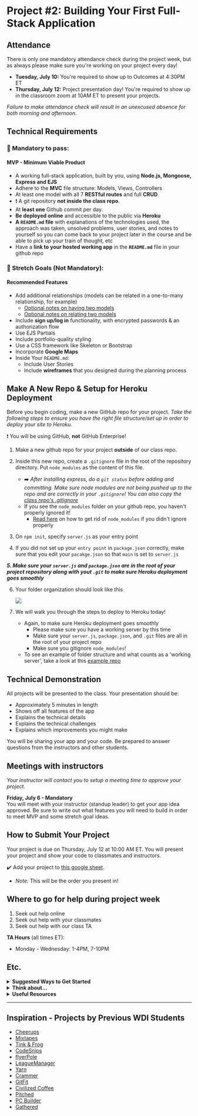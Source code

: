 # Project #2: Building Your First Full-Stack Application

## Attendance
There is only one mandatory attendance check during the project week, but as always please make sure you're working on your project every day!

  - **Tuesday, July 10:** You're required to show up to Outcomes at 4:30PM ET
  - **Thursday, July 12:** Project presentation day! You're required to show up in the classroom zoom at 10AM ET to present your projects.

_Failure to make attendance check will result in an unexcused absence for both morning and afternoon_.

## Technical Requirements

### &#x1F534; Mandatory to pass:
#### MVP - Minimum Viable Product

* A working full-stack application, built by you, using **Node.js, Mongoose, Express and EJS**
* Adhere to the **MVC** file structure: Models, Views, Controllers
* At least one model with all 7 **RESTful routes** and full **CRUD**.
* :heavy_exclamation_mark: A git repository **not inside the class repo**.  
* At **least one** Github commit per day. 
* **Be deployed online** and accessible to the public via **Heroku**
* **A ``README.md`` file** with explanations of the technologies used, the approach was taken, unsolved problems, user stories, and notes to yourself so you can come back to your project later in the course and be able to pick up your train of thought, etc
* Have a **link to your hosted working app** in the **`README.md`** file in your github repo

### &#x1F535; Stretch Goals (Not Mandatory):
#### Recommended Features

* Add additional relationships (models can be related in a one-to-many relationship, for example)
  - [Optional notes on having two models](https://git.generalassemb.ly/Web-Development-Immersive-Remote/WDIR-Adi/tree/master/unit_2/w06d05/instructor_notes)
  - [Optional notes on relating two models](https://git.generalassemb.ly/Web-Development-Immersive-Remote/WDIR-Adi/tree/master/unit_2/w07d01/instructor_notes)
* Include **sign up/log in** functionality, with encrypted passwords & an authorization flow
* Use EJS Partials
* Include portfolio-quality styling
* Use a CSS framework like Skeleton or Bootstrap
* Incorporate **Google Maps**
* Inside Your `README.md`:
    * Include User Stories
    * Include **wireframes** that you designed during the planning process 

## Make A New Repo & Setup for Heroku Deployment
Before you begin coding, make a new GitHub repo for your project. _Take the following steps to ensure you have the right file structure/set up in order to deploy your site to Heroku._ 

:heavy_exclamation_mark: You will be using GitHub, **not** GitHub Enterprise!

1. Make a new github repo for your project **outside** of our class repo.

2. Inside this new repo, create a `.gitignore` file in the root of the repository directory. Put `node_modules` as the content of this file.
     - :arrow_right: _After installing express, do a `git status` before adding and committing.  Make sure node modules are not being pushed up to the repo and are correctly in your `.gitignore`!  You can also copy the [class repo's .gitignore](https://git.generalassemb.ly/Web-Development-Immersive-Remote/WDIR-Adi/blob/master/.gitignore)_
     - If you see the `node_modules` folder on your github repo, you haven't properly ignored it! 
        - [Read here](https://github.com/Krafalski/probable-meme/blob/master/README.md) on how to get rid of `node_modules` if you didn't ignore properly

3. On `npm init`, specify `server.js` as your entry point

4. If you did not set up your `entry point` in `package.json` correctly, make sure that you edit your `pacakge.json` so that `main` is set to `server.js`

***5. Make sure your `server.js` and `package.json` are in the root of your project repository along with yout `.git` to make sure Heroku deployment goes smoothly***

6. Your folder organization should look like this

   ![](https://i.imgur.com/gINcQZF.png)

7. We will walk you through the steps to deploy to Heroku today! 
   - Again, to make sure Heroku deployment goes smoothly 
      - Please make sure you have a working server by this time 
      - Make sure your `server.js`, `package.json`, and `.git` files are all in the root of your project repo
      - Make sure you gitignore `node_modules`! 
   - To see an example of folder structure and what counts as a 'working server', take a look at this [example repo](https://github.com/Krafalski/probable-meme/tree/master)

## Technical Demonstration

All projects will be presented to the class.  Your presentation should be:

* Approximately 5 minutes in length
* Shows off all features of the app
* Explains the technical details
* Explains the technical challenges
* Explains which improvements you might make

You will be sharing your app and your code.  Be prepared to answer questions from the instructors and other students.

## Meetings with instructors
_Your instructor will contact you to setup a meeting time to approve your project._

**Friday, July 6 - Mandatory**<br>
You will meet with your instructor (standup leader) to get your app idea approved. Be sure to write out what features you will need to build in order to meet MVP and some stretch goal ideas.

## How to Submit Your Project
Your project is due on Thursday, July 12 at 10:00 AM ET. You will present your project and show your code to classmates and instructors.

:heavy_check_mark: Add your project to [this google sheet](https://docs.google.com/spreadsheets/d/1MzbE9DOeeJmMaZ_Y59MBGdL6wgWxTX-mQw0eWFsS8SU/edit#gid=0).
  - _Note:_ This will be the order you present in!

## Where to go for help during project week
1. Seek out help online
2. Seek out help with your classmates
3. Seek out help with our class TA 

**TA Hours** (all times ET):

- Monday - Wednesday: 1-4PM, 7-10PM

## Etc.

<details><summary><strong>Suggested Ways to Get Started</strong></summary>

* **Wireframe** Make a drawing of what your app will look like in all of the stages of the app(what does it look like as soon as you log on to the site? What does it look like while the player is playing? What does it look like when the player wins / loses?).

* **Break the project down into different components** (data, presentation, views, style, DOM manipulation) and brainstorm each component individually.

* **Commit early, commit often.** Don’t be afraid to break something because you can always go back in time to a previous version.

* **Consult documentation resources** (MDN, jQuery, etc.) at home to better understand what you’ll be getting into.
</details>


<details><summary><strong>Think about...</strong></summary>

- **Creativity**  
Did you add a personal spin or creative element into your project submission? Did you deliver something of value to the end user?

- **Code Quality**  
Did you follow code style guidance and best practices covered in class, such as spacing, indentation, modularity, and semantic naming? Did you comment your code as your instructors have in class?

- **Problem Solving**  
Are you able to defend why you implemented your solution in a certain way? Can you demonstrate that you thought through alternative implementations?
</details>

<details><summary><strong>Useful Resources</strong></summary>

* **[Heroku](http://www.heroku.com)**
* **[Writing Good User Stories](http://www.mariaemerson.com/user-stories/)** 
* **[Presenting Information Architecture](http://webstyleguide.com/wsg3/3-information-architecture/4-presenting-information.html)** 
* **[Mongo Documentation](https://docs.mongodb.com/manual/)**
* **[Mongoose Documentation](http://mongoosejs.com/docs/guide.html)**
* **[Mongo Cheatsheet](https://git.generalassemb.ly/Web-Development-Immersive-Remote/WDIR-Adi/wiki/Mongo-Cheatsheet)**
</details>
<hr>  

## Inspiration - Projects by Previous WDI Students

- [Cheerups](https://warm-beach-18335.herokuapp.com/cheerups)
- [Mixtapes](https://project-mixtapes.herokuapp.com/)
- [Tink & Frog](https://tink-and-frog.herokuapp.com/)
- [CodeSnips](https://stark-plateau-60254.herokuapp.com/)
- [flyerPole](https://flyerpole.herokuapp.com/)
- [LeagueManager](https://aqueous-harbor-40707.herokuapp.com/)
- [Yarn](https://thawing-chamber-93915.herokuapp.com/)
- [Crammer](https://study-tool.herokuapp.com/)
- [GitFit](https://salty-springs-24805.herokuapp.com/)
- [Civilized Coffee](https://infinite-shelf-28534.herokuapp.com/)
- [Pitched](https://pitched-app.herokuapp.com/)
- [PC Builder](https://pc-builder.herokuapp.com/)
- [Gathered](https://gathered-app.herokuapp.com/)

